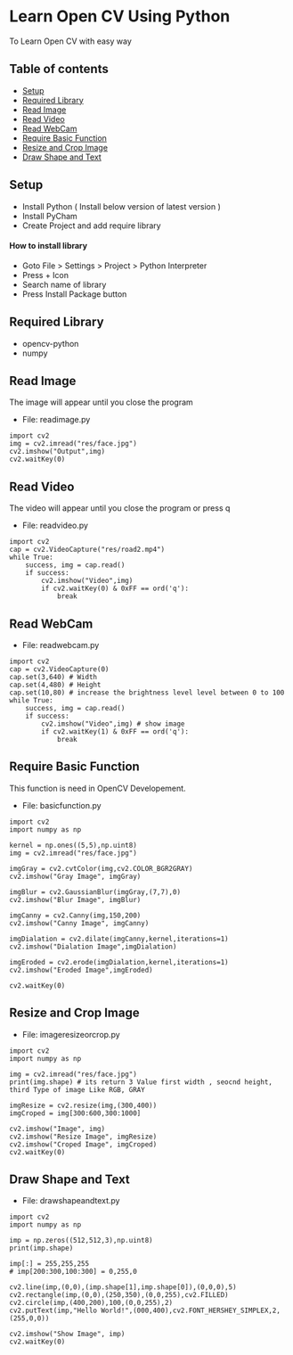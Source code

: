 # Learn Open CV Using Python
To Learn Open CV with easy way

## Table of contents

* [Setup](#setup)
* [Required Library](#required-library)
* [Read Image](#read-image)
* [Read Video](#read-video)
* [Read WebCam](#read-webcam)
* [Require Basic Function](#require-basic-function)
* [Resize and Crop Image](#resize-and-crop-image)
* [Draw Shape and Text](#draw-shape-and-text)

## Setup
* Install Python ( Install below version of latest version )
* Install PyCham 
* Create Project and add require library

#### How to install library
* Goto File > Settings > Project > Python Interpreter
* Press + Icon
* Search name of library 
* Press Install Package button 
	
## Required Library 
* opencv-python
* numpy

## Read Image

The image will appear until you close the program

* File: readimage.py


```
import cv2
img = cv2.imread("res/face.jpg")
cv2.imshow("Output",img)
cv2.waitKey(0) 
```

## Read Video

The video will appear until you close the program or press q

* File: readvideo.py

```
import cv2
cap = cv2.VideoCapture("res/road2.mp4")
while True:
    success, img = cap.read()
    if success:
        cv2.imshow("Video",img) 
        if cv2.waitKey(0) & 0xFF == ord('q'):
            break
```

## Read WebCam

* File: readwebcam.py


```
import cv2
cap = cv2.VideoCapture(0)
cap.set(3,640) # Width
cap.set(4,480) # Height
cap.set(10,80) # increase the brightness level level between 0 to 100
while True:
    success, img = cap.read()
    if success:
        cv2.imshow("Video",img) # show image
        if cv2.waitKey(1) & 0xFF == ord('q'):
            break
```

## Require Basic Function

This function is need in OpenCV Developement.

* File: basicfunction.py

```
import cv2
import numpy as np

kernel = np.ones((5,5),np.uint8)
img = cv2.imread("res/face.jpg")

imgGray = cv2.cvtColor(img,cv2.COLOR_BGR2GRAY)
cv2.imshow("Gray Image", imgGray)

imgBlur = cv2.GaussianBlur(imgGray,(7,7),0)
cv2.imshow("Blur Image", imgBlur)

imgCanny = cv2.Canny(img,150,200)
cv2.imshow("Canny Image", imgCanny)

imgDialation = cv2.dilate(imgCanny,kernel,iterations=1)
cv2.imshow("Dialation Image",imgDialation)

imgEroded = cv2.erode(imgDialation,kernel,iterations=1)
cv2.imshow("Eroded Image",imgEroded)

cv2.waitKey(0)
```

## Resize and Crop Image

* File: imageresizeorcrop.py

```
import cv2
import numpy as np

img = cv2.imread("res/face.jpg")
print(img.shape) # its return 3 Value first width , seocnd height, third Type of image Like RGB, GRAY

imgResize = cv2.resize(img,(300,400))
imgCroped = img[300:600,300:1000]

cv2.imshow("Image", img)
cv2.imshow("Resize Image", imgResize)
cv2.imshow("Croped Image", imgCroped)
cv2.waitKey(0)
```

## Draw Shape and Text

* File: drawshapeandtext.py

```
import cv2
import numpy as np

imp = np.zeros((512,512,3),np.uint8)
print(imp.shape)

imp[:] = 255,255,255
# imp[200:300,100:300] = 0,255,0

cv2.line(imp,(0,0),(imp.shape[1],imp.shape[0]),(0,0,0),5)
cv2.rectangle(imp,(0,0),(250,350),(0,0,255),cv2.FILLED)
cv2.circle(imp,(400,200),100,(0,0,255),2)
cv2.putText(imp,"Hello World!",(000,400),cv2.FONT_HERSHEY_SIMPLEX,2,(255,0,0))

cv2.imshow("Show Image", imp)
cv2.waitKey(0)
```